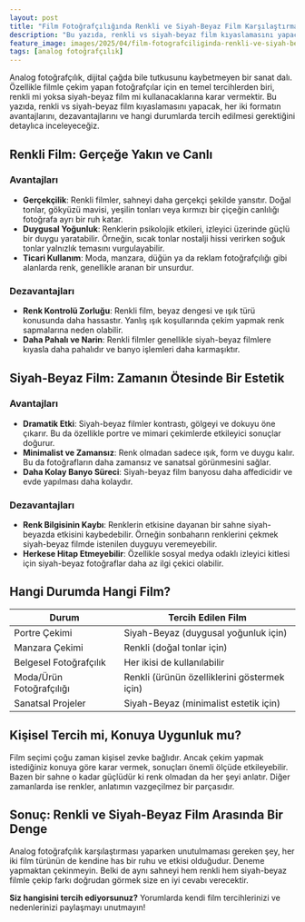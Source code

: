 ```yaml
---
layout: post
title: "Film Fotoğrafçılığında Renkli ve Siyah-Beyaz Film Karşılaştırması"
description: "Bu yazıda, renkli vs siyah-beyaz film kıyaslamasını yapacak, her iki formatın avantajlarını, dezavantajlarını ve hangi durumlarda tercih edilmesi gerektiğini detaylıca inceleyeceğiz."
feature_image: images/2025/04/film-fotografciliginda-renkli-ve-siyah-beyaz-film-karsilastirmasi.jpg
tags: [analog fotoğrafçılık]
---
```


Analog fotoğrafçılık, dijital çağda bile tutkusunu kaybetmeyen bir sanat dalı. Özellikle filmle çekim yapan fotoğrafçılar için en temel tercihlerden biri, renkli mi yoksa siyah-beyaz film mi kullanacaklarına karar vermektir. Bu yazıda, renkli vs siyah-beyaz film kıyaslamasını yapacak, her iki formatın avantajlarını, dezavantajlarını ve hangi durumlarda tercih edilmesi gerektiğini detaylıca inceleyeceğiz.

<!--more-->

## Renkli Film: Gerçeğe Yakın ve Canlı

### Avantajları

- **Gerçekçilik**: Renkli filmler, sahneyi daha gerçekçi şekilde yansıtır. Doğal tonlar, gökyüzü mavisi, yeşilin tonları veya kırmızı bir çiçeğin canlılığı fotoğrafa ayrı bir ruh katar.
- **Duygusal Yoğunluk**: Renklerin psikolojik etkileri, izleyici üzerinde güçlü bir duygu yaratabilir. Örneğin, sıcak tonlar nostalji hissi verirken soğuk tonlar yalnızlık temasını vurgulayabilir.
- **Ticari Kullanım**: Moda, manzara, düğün ya da reklam fotoğrafçılığı gibi alanlarda renk, genellikle aranan bir unsurdur.

### Dezavantajları

- **Renk Kontrolü Zorluğu**: Renkli film, beyaz dengesi ve ışık türü konusunda daha hassastır. Yanlış ışık koşullarında çekim yapmak renk sapmalarına neden olabilir.
- **Daha Pahalı ve Narin**: Renkli filmler genellikle siyah-beyaz filmlere kıyasla daha pahalıdır ve banyo işlemleri daha karmaşıktır.

## Siyah-Beyaz Film: Zamanın Ötesinde Bir Estetik

### Avantajları

- **Dramatik Etki**: Siyah-beyaz filmler kontrastı, gölgeyi ve dokuyu öne çıkarır. Bu da özellikle portre ve mimari çekimlerde etkileyici sonuçlar doğurur.
- **Minimalist ve Zamansız**: Renk olmadan sadece ışık, form ve duygu kalır. Bu da fotoğrafların daha zamansız ve sanatsal görünmesini sağlar.
- **Daha Kolay Banyo Süreci**: Siyah-beyaz film banyosu daha affedicidir ve evde yapılması daha kolaydır.

### Dezavantajları

- **Renk Bilgisinin Kaybı**: Renklerin etkisine dayanan bir sahne siyah-beyazda etkisini kaybedebilir. Örneğin sonbaharın renklerini çekmek siyah-beyaz filmde istenilen duyguyu veremeyebilir.
- **Herkese Hitap Etmeyebilir**: Özellikle sosyal medya odaklı izleyici kitlesi için siyah-beyaz fotoğraflar daha az ilgi çekici olabilir.

## Hangi Durumda Hangi Film?

| Durum | Tercih Edilen Film |
| --- | --- |
| Portre Çekimi | Siyah-Beyaz (duygusal yoğunluk için) |
| Manzara Çekimi | 	Renkli (doğal tonlar için) |
| Belgesel Fotoğrafçılık | 	Her ikisi de kullanılabilir |
| Moda/Ürün Fotoğrafçılığı | Renkli (ürünün özelliklerini göstermek için) |
| Sanatsal Projeler | Siyah-Beyaz (minimalist estetik için) |

## Kişisel Tercih mi, Konuya Uygunluk mu?

Film seçimi çoğu zaman kişisel zevke bağlıdır. Ancak çekim yapmak istediğiniz konuya göre karar vermek, sonuçları önemli ölçüde etkileyebilir. Bazen bir sahne o kadar güçlüdür ki renk olmadan da her şeyi anlatır. Diğer zamanlarda ise renkler, anlatımın vazgeçilmez bir parçasıdır.

## Sonuç: Renkli ve Siyah-Beyaz Film Arasında Bir Denge
Analog fotoğrafçılık karşılaştırması yaparken unutulmaması gereken şey, her iki film türünün de kendine has bir ruhu ve etkisi olduğudur. Deneme yapmaktan çekinmeyin. Belki de aynı sahneyi hem renkli hem siyah-beyaz filmle çekip farkı doğrudan görmek size en iyi cevabı verecektir.

**Siz hangisini tercih ediyorsunuz?**
Yorumlarda kendi film tercihlerinizi ve nedenlerinizi paylaşmayı unutmayın!